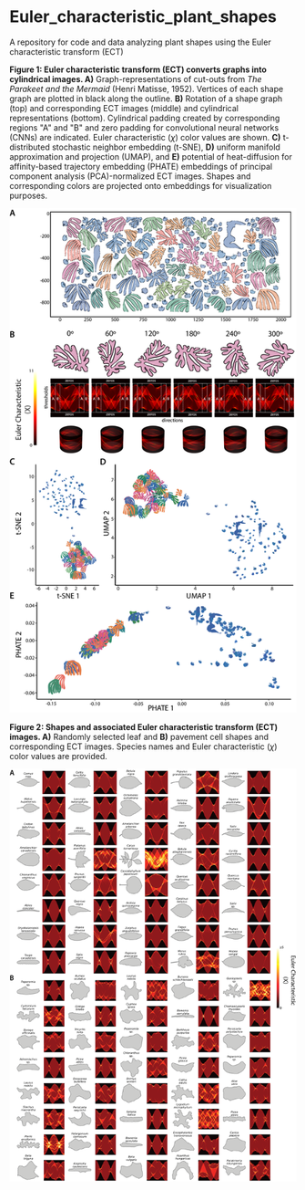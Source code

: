 # Euler_characteristic_plant_shapes
A repository for code and data analyzing plant shapes using the Euler characteristic transform (ECT)

**Figure 1: Euler characteristic transform (ECT) converts graphs into cylindrical images. A)** Graph-representations of cut-outs from *The Parakeet and the Mermaid* (Henri Matisse, 1952). Vertices of each shape graph are plotted in black along the outline. **B)** Rotation of a shape graph (top) and corresponding ECT images (middle) and cylindrical representations (bottom). Cylindrical padding created by corresponding regions "A" and "B" and zero padding for convolutional neural networks (CNNs) are indicated. Euler characteristic ($\chi$) color values are shown. **C)** t-distributed stochastic neighbor embedding (t-SNE), **D)** uniform manifold approximation and projection (UMAP), and **E)** potential of heat-diffusion for affinity-based trajectory embedding (PHATE) embeddings of principal component analysis (PCA)-normalized ECT images. Shapes and corresponding colors are projected onto embeddings for visualization purposes.

![alt text](https://github.com/DanChitwood/Euler_characteristic_plant_shapes/blob/main/Figure1/Figure1.png)

**Figure 2: Shapes and associated Euler characteristic transform (ECT) images. A)** Randomly selected leaf and **B)** pavement cell shapes and corresponding ECT images. Species names and Euler characteristic ($\chi$) color values are provided.

![alt text](https://github.com/DanChitwood/Euler_characteristic_plant_shapes/blob/main/Figure2/Figure2.png)
